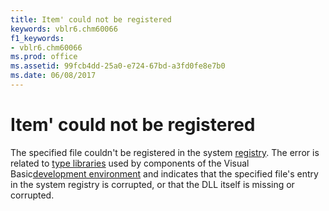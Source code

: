 ```yaml
---
title: Item' could not be registered
keywords: vblr6.chm60066
f1_keywords:
- vblr6.chm60066
ms.prod: office
ms.assetid: 99fcb4dd-25a0-e724-67bd-a3fd0fe8e7b0
ms.date: 06/08/2017
---
```



# Item' could not be registered

The specified file couldn't be registered in the system [registry](../../Glossary/vbe-glossary.md#registry). The error is related to [type libraries](../../Glossary/vbe-glossary.md#type-librarie) used by components of the Visual Basic[development environment](../../Glossary/vbe-glossary.md#development-environment) and indicates that the specified file's entry in the system registry is corrupted, or that the DLL itself is missing or corrupted.


